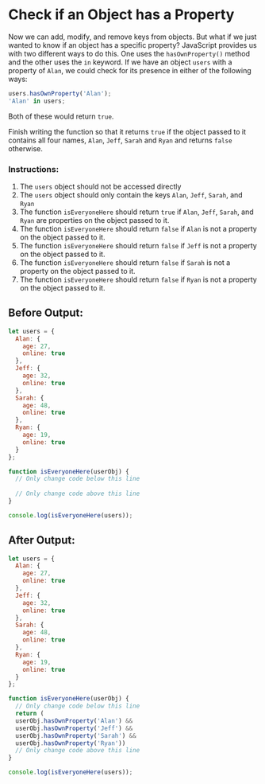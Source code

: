 # Check if an Object has a Property

Now we can add, modify, and remove keys from objects. But what if we just wanted to know if an object has a specific property? JavaScript provides us with two different ways to do this. One uses the `hasOwnProperty()` method and the other uses the `in` keyword. If we have an object `users` with a property of `Alan`, we could check for its presence in either of the following ways:

```javascript
users.hasOwnProperty('Alan');
'Alan' in users;
```

Both of these would return `true`.

Finish writing the function so that it returns `true` if the object passed to it contains all four names, `Alan`, `Jeff`, `Sarah` and `Ryan` and returns `false` otherwise.

### Instructions:
1. The `users` object should not be accessed directly
2. The `users` object should only contain the keys `Alan`, `Jeff`, `Sarah`, and `Ryan`
3. The function `isEveryoneHere` should return `true` if `Alan`, `Jeff`, `Sarah`, and `Ryan` are properties on the object passed to it.
4. The function `isEveryoneHere` should return `false` if `Alan` is not a property on the object passed to it.
5. The function `isEveryoneHere` should return `false` if `Jeff` is not a property on the object passed to it.
6. The function `isEveryoneHere` should return `false` if `Sarah` is not a property on the object passed to it.
7. The function `isEveryoneHere` should return `false` if `Ryan` is not a property on the object passed to it.

## Before Output:
```javascript
let users = {
  Alan: {
    age: 27,
    online: true
  },
  Jeff: {
    age: 32,
    online: true
  },
  Sarah: {
    age: 48,
    online: true
  },
  Ryan: {
    age: 19,
    online: true
  }
};

function isEveryoneHere(userObj) {
  // Only change code below this line
  
  // Only change code above this line
}

console.log(isEveryoneHere(users));
```

## After Output:
```javascript
let users = {
  Alan: {
    age: 27,
    online: true
  },
  Jeff: {
    age: 32,
    online: true
  },
  Sarah: {
    age: 48,
    online: true
  },
  Ryan: {
    age: 19,
    online: true
  }
};

function isEveryoneHere(userObj) {
  // Only change code below this line  
  return (
  userObj.hasOwnProperty('Alan') &&
  userObj.hasOwnProperty('Jeff') &&
  userObj.hasOwnProperty('Sarah') &&
  userObj.hasOwnProperty('Ryan'))
  // Only change code above this line
}

console.log(isEveryoneHere(users));
```